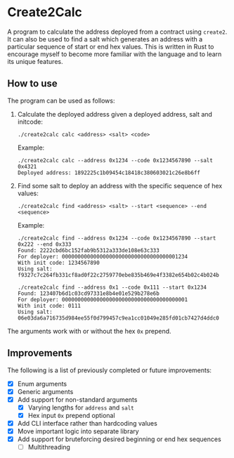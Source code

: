 # Create2Calc

A program to calculate the address deployed from a contract using `create2`. It can also be used to find a salt which generates an address with a particular sequence of start or end hex values. This is written in Rust to encourage myself to become more familiar with the language and to learn its unique features. 

## How to use

The program can be used as follows:

1. Calculate the deployed address given a deployed address, salt and initcode:
   ```
   ./create2calc calc <address> <salt> <code>
   ```
   Example:
   ```
   ./create2calc calc --address 0x1234 --code 0x1234567890 --salt 0x4321
   Deployed address: 1892225c1b09454c18418c380603021c26e8b6ff
   ```

2. Find some salt to deploy an address with the specific sequence of hex values:
   ```
   ./create2calc find <address> <salt> --start <sequence> --end <sequence>
   ```
   Example:
   ```
   ./create2calc find --address 0x1234 --code 0x1234567890 --start 0x222 --end 0x333
   Found: 2222cbd6bc152fab9b5312a333de108e63c333
   For deployer: 0000000000000000000000000000000000001234
   With init code: 1234567890
   Using salt: f9327c7c264fb331cf8ad0f22c2759770ebe835b469e4f3382e654b02c4b024b
   
   ./create2calc find --address 0x1 --code 0x111 --start 0x1234
   Found: 123407b6d1c03cd97331e8b4e01e529b278e6b
   For deployer: 0000000000000000000000000000000000000001
   With init code: 0111
   Using salt: 06e03da6a716735d984ee55f0d799457c9ea1cc01049e285fd01cb7427d4ddc0
   ```

The arguments work with or without the hex `0x` prepend.

## Improvements

The following is a list of previously completed or future improvements:

- [X] Enum arguments
- [X] Generic arguments
- [X] Add support for non-standard arguments
  - [X] Varying lengths for `address` and `salt`
  - [X] Hex input `0x` prepend optional
- [X] Add CLI interface rather than hardcoding values
- [X] Move important logic into separate library
- [X] Add support for bruteforcing desired beginning or end hex sequences
  - [ ] Multithreading
